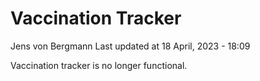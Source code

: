 Vaccination Tracker
================
Jens von Bergmann
Last updated at 18 April, 2023 - 18:09

Vaccination tracker is no longer functional.

